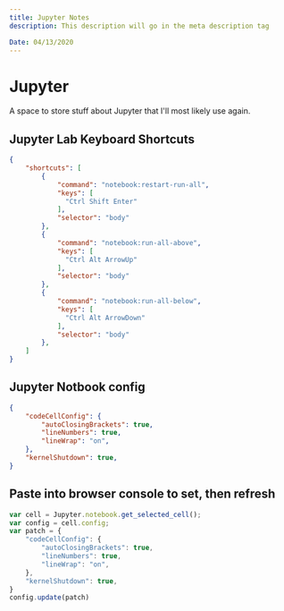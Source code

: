 ```yaml
---
title: Jupyter Notes
description: This description will go in the meta description tag

Date: 04/13/2020
---
```

# Jupyter

A space to store stuff about Jupyter that I'll most likely use again.

## Jupyter Lab Keyboard Shortcuts

```json
{
    "shortcuts": [
        {
            "command": "notebook:restart-run-all",
            "keys": [
              "Ctrl Shift Enter"
            ],
            "selector": "body"
        },
        {
            "command": "notebook:run-all-above",
            "keys": [
              "Ctrl Alt ArrowUp"
            ],
            "selector": "body"
        },
        {
            "command": "notebook:run-all-below",
            "keys": [
              "Ctrl Alt ArrowDown"
            ],
            "selector": "body"
        },
    ]
}
```

## Jupyter Notbook config

```json
{ 
    "codeCellConfig": { 
        "autoClosingBrackets": true,
        "lineNumbers": true,
        "lineWrap": "on", 
    },
    "kernelShutdown": true,
}
```

## Paste into browser console to set, then refresh

```js
var cell = Jupyter.notebook.get_selected_cell();
var config = cell.config;
var patch = { 
    "codeCellConfig": { 
        "autoClosingBrackets": true,
        "lineNumbers": true,
        "lineWrap": "on", 
    },
    "kernelShutdown": true,
}
config.update(patch)
```
